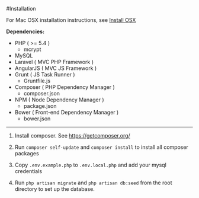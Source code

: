 #Installation

For Mac OSX installation instructions, see [Install OSX](INSTALL.OSX.md)

**Dependencies:**

* PHP ( >= 5.4 )
  * mcrypt
* MySQL
* Laravel ( MVC PHP Framework )
* AngularJS ( MVC JS Framework )
* Grunt ( JS Task Runner )
  * Gruntfile.js
* Composer ( PHP Dependency Manager )
  * composer.json
* NPM ( Node Dependency Manager )
	* package.json
* Bower ( Front-end Dependency Manager )
	* bower.json

___

1. Install composer. See https://getcomposer.org/


1. Run `composer self-update` and `composer install` to install all composer packages

1. Copy `.env.example.php` to `.env.local.php` and add your mysql credentials

1. Run `php artisan migrate` and `php artisan db:seed` from the root directory to set up the database.
